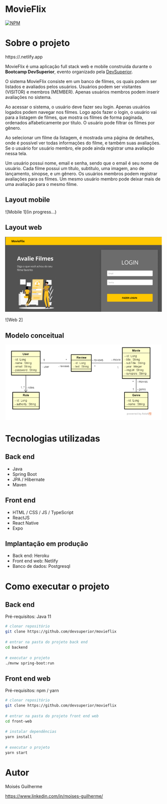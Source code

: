 # MovieFlix
[![NPM](https://img.shields.io/npm/l/react)](https://github.com/moisesguilherme/movieflix/blob/main/LICENSE) 

# Sobre o projeto

https://.netlify.app

MovieFlix é uma aplicação full stack web e mobile construída durante o **Bootcamp DevSuperior**, evento organizado pela [DevSuperior](https://devsuperior.com "Site da DevSuperior").


O sistema MovieFlix consiste em um banco de filmes, os quais podem ser listados e avaliados pelos usuários. Usuários podem ser visitantes (VISITOR) e membros (MEMBER). Apenas usuários membros podem inserir avaliações no sistema.

Ao acessar o sistema, o usuário deve fazer seu login. Apenas usuários logados podem navegar nos filmes. Logo após fazer o login, o usuário vai para a listagem de filmes, que mostra os filmes de forma paginada, ordenados alfabeticamente por título. O usuário pode filtrar os filmes por gênero.

Ao selecionar um filme da listagem, é mostrada uma página de detalhes, onde é possível ver todas informações do filme, e também suas avaliações. Se o usuário for usuário membro, ele pode ainda registrar uma avaliação nessa tela.

Um usuário possui nome, email e senha, sendo que o email é seu nome de usuário. Cada filme possui um título, subtítulo, uma imagem, ano de lançamento, sinopse, e um gênero. Os usuários membros podem registrar avaliações para os filmes. Um mesmo usuário membro pode deixar mais de uma avaliação para o mesmo filme.



## Layout mobile 
![Mobile 1](in progress...)

## Layout web
![Web 1](https://github.com/moisesguilherme/assets/blob/main/movieflix/front-web.png) 

![Web 2]

## Modelo conceitual
![Modelo Conceitual](https://github.com/moisesguilherme/assets/blob/main/movieflix/modelo-conceitual.png)

# Tecnologias utilizadas
## Back end
- Java
- Spring Boot
- JPA / Hibernate
- Maven
## Front end
- HTML / CSS / JS / TypeScript
- ReactJS
- React Native
- Expo
## Implantação em produção
- Back end: Heroku
- Front end web: Netlify
- Banco de dados: Postgresql

# Como executar o projeto

## Back end
Pré-requisitos: Java 11

```bash
# clonar repositório
git clone https://github.com/devsuperior/movieflix

# entrar na pasta do projeto back end
cd backend

# executar o projeto
./mvnw spring-boot:run
```

## Front end web
Pré-requisitos: npm / yarn

```bash
# clonar repositório
git clone https://github.com/devsuperior/movieflix

# entrar na pasta do projeto front end web
cd front-web

# instalar dependências
yarn install

# executar o projeto
yarn start
```

# Autor

Moisés Guilherme

https://www.linkedin.com/in/moises-guilherme/
